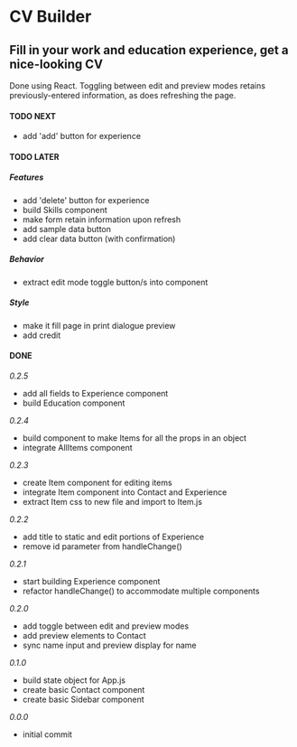 # CV Builder

## Fill in your work and education experience, get a nice-looking CV

Done using React. Toggling between edit and preview modes retains previously-entered information, as does refreshing the page.

#### TODO NEXT

- add 'add' button for experience

#### TODO LATER

##### Features

- add 'delete' button for experience
- build Skills component
- make form retain information upon refresh
- add sample data button
- add clear data button (with confirmation)

##### Behavior

- extract edit mode toggle button/s into component

##### Style

- make it fill page in print dialogue preview
- add credit

#### DONE

_0.2.5_

- add all fields to Experience component
- build Education component

_0.2.4_

- build component to make Items for all the props in an object
- integrate AllItems component

_0.2.3_

- create Item component for editing items
- integrate Item component into Contact and Experience
- extract Item css to new file and import to Item.js

_0.2.2_

- add title to static and edit portions of Experience
- remove id parameter from handleChange()

_0.2.1_

- start building Experience component
- refactor handleChange() to accommodate multiple components

_0.2.0_

- add toggle between edit and preview modes
- add preview elements to Contact
- sync name input and preview display for name

_0.1.0_

- build state object for App.js
- create basic Contact component
- create basic Sidebar component

_0.0.0_

- initial commit
